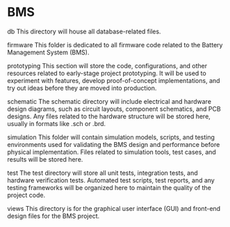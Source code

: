 # BMS

db
This directory will house all database-related files.

firmware
This folder is dedicated to all firmware code related to the Battery Management System (BMS).

prototyping
This section will store the code, configurations, and other resources related to early-stage project prototyping. It will be used to experiment with features, develop proof-of-concept implementations, and try out ideas before they are moved into production.

schematic
The schematic directory will include electrical and hardware design diagrams, such as circuit layouts, component schematics, and PCB designs. Any files related to the hardware structure will be stored here, usually in formats like .sch or .brd.

simulation
This folder will contain simulation models, scripts, and testing environments used for validating the BMS design and performance before physical implementation. Files related to simulation tools, test cases, and results will be stored here.

test
The test directory will store all unit tests, integration tests, and hardware verification tests. Automated test scripts, test reports, and any testing frameworks will be organized here to maintain the quality of the project code.

views
This directory is for the graphical user interface (GUI) and front-end design files for the BMS project.
